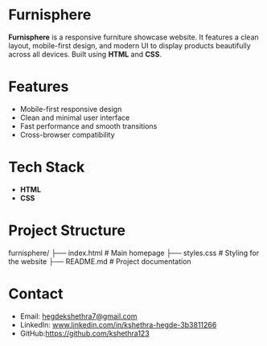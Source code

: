 # Furnisphere

**Furnisphere** is a responsive furniture showcase website. It features a clean layout, mobile-first design, and modern UI to display products beautifully across all devices. Built using **HTML** and **CSS**.

# Features
- Mobile-first responsive design  
- Clean and minimal user interface  
-  Fast performance and smooth transitions  
- Cross-browser compatibility  

# Tech Stack
- **HTML**  
- **CSS**  

# Project Structure
furnisphere/
├── index.html      # Main homepage
├── styles.css      # Styling for the website
├── README.md       # Project documentation

#  Contact
-  Email: hegdekshethra7@gmail.com
- LinkedIn: www.linkedin.com/in/kshethra-hegde-3b3811266
- GitHub:https://github.com/kshethra123


